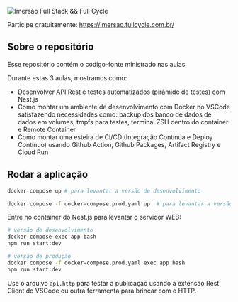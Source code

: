 ![Imersão Full Stack && Full Cycle](https://events-fullcycle.s3.amazonaws.com/events-fullcycle/static/site/img/grupo_4417.png)

Participe gratuitamente: https://imersao.fullcycle.com.br/

## Sobre o repositório
Esse repositório contém o código-fonte ministrado nas aulas:

Durante estas 3 aulas, mostramos como:

* Desenvolver API Rest e testes automatizados (pirâmide de testes) com Nest.js
* Como montar um ambiente de desenvolvimento com Docker no VSCode satisfazendo necessidades como: backup dos banco de dados de dados em volumes, tmpfs para testes, terminal ZSH dentro do container e Remote Container
* Como montar uma esteira de CI/CD (Integração Contínua e Deploy Contínuo) usando Github Action, Github Packages, Artifact Registry e Cloud Run

## Rodar a aplicação

```bash
docker compose up # para levantar a versão de desenvolvimento
```

```bash
docker compose -f docker-compose.prod.yaml up  # para levantar a versão de produção
```

Entre no container do Nest.js para levantar o servidor WEB:

```bash
# versão de desenvolvimento
docker compose exec app bash
npm run start:dev

# versão de produção
docker compose -f docker-compose.prod.yaml exec app bash
npm run start:dev
```



Use o arquivo `api.http` para testar a publicação usando a extensão Rest Client do VSCode ou outra ferramenta para brincar com o HTTP.